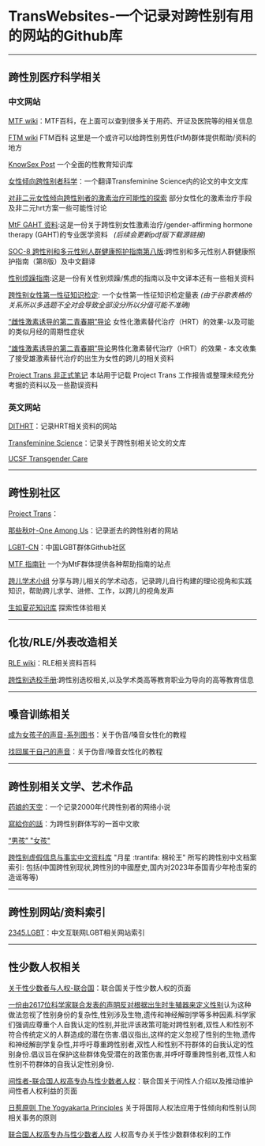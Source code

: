 # TransWebsites-一个记录对跨性别有用的网站的Github库

***

## 跨性別医疗科学相关

### 中文网站

[MTF wiki](https://mtf.wiki)：MTF百科，在上面可以查到很多关于用药、开证及医院等的相关信息

[FTM wiki](https://ftm.wiki/zh-cn/) FTM百科 这里是一个或许可以给跨性别男性(FtM)群体提供帮助/资料的地方

[KnowSex Post](https://post.knowsex.net/) 一个全面的性教育知识库

[女性倾向跨性别者科学](https://tfsci.mtf.wiki/zh-cn/)：一个翻译Transfeminine Science内的论文的中文文库

[对非二元女性倾向跨性别者的激素治疗可能性的探索](https://tfsci.mtf.wiki/zh-cn/articles/nonbinary-transfem-overview/) 部分女性化的激素治疗手段及非二元hrt方案一些可能性讨论

[MtF GAHT 资料](https://docs.hrt.guide/):这是一份关于跨性别女性激素治疗/gender-affirming hormone therapy (GAHT)的专业医学资料 &nbsp; *(后续会更新pdf版下载源链接)*

[SOC-8 跨性别和多元性别人群健康照护指南第八版](https://project-trans.org/SOC-8/):跨性别和多元性别人群健康照护指南（第8版）及中文翻译

[性别烦躁指南](https://genderdysphoria.fyi/zh):这是一份有关性别烦躁/焦虑的指南以及中文译本还有一些相关资料

[跨性别女性第一性征知识检定](https://docs.google.com/forms/d/e/1FAIpQLSefhWY1MWp8rNarmjn4gHhkq3ySkAI2MVd_oxavJIWH0ZSplw/viewform): 一个女性第一性征知识检定量表 
*(由于谷歌表格的关系所以多选题不全对会导致全部没分所以分值可能不准确)*

[“雌性激素诱导的第二青春期”导论](https://genderdysphoria.fyi/zh/%E9%9B%8C%E4%BA%8C%E9%9D%92%E6%98%A5%E6%9C%9F#%E7%B1%BB%E4%BC%BC%E6%9C%88%E7%BB%8F%E7%9A%84%E5%91%A8%E6%9C%9F%E6%80%A7%E7%97%87%E7%8A%B6) 女性化激素替代治疗（HRT）的效果-以及可能的类似月经的周期性症状 

[“雄性激素诱导的第二青春期”导论](https://genderdysphoria.fyi/zh/%E9%9B%84%E4%BA%8C%E9%9D%92%E6%98%A5%E6%9C%9F)男性化激素替代治疗（HRT）的效果 - 本文收集了接受雄激素替代治疗的出生为女性的跨儿的相关资料

[Project Trans 非正式笔记](https://blog.project-trans.org/) 本站用于记载 Project Trans 工作报告或整理未经充分考据的资料以及一些勘误资料

### 英文网站

[DITHRT](https://diyhrt.wiki/index)：记录HRT相关资料的网站

[Transfeminine Science](https://transfemscience.org/)：记录关于跨性别相关论文的文库

[UCSF Transgender Care](https://transcare.ucsf.edu)

***

## 跨性别社区

[Project Trans](https://project-trans.org)：

[那些秋叶-One Among Us](https://one-among.us)：记录逝去的跨性别者的网站

[LGBT-CN](https://lgbt-cn.github.io/)：中国LGBT群体Github社区

[MTF 指南针](https://mtf.party)  一个为MtF群体提供各种帮助指南的站点

[跨儿学术小组](https://oau.edu.kg/) 分享与跨儿相关的学术动态，记录跨儿自行构建的理论视角和实践知识，帮助跨儿求学、进修、工作，以跨儿的视角发声

[生如夏花知识库](https://viva-la-vita.org/) 探索性体验相关

***

## 化妆/RLE/外表改造相关

[RLE wiki](https://rle.wiki)：RLE相关资料百科


[跨性别选校手册](https://uniguide.oau.edu.kg/zh-hans/):跨性别选校相关,以及学术类高等教育职业为导向的高等教育信息


***

## 嗓音训练相关

[成为女孩子的声音-系列图书](https://vocal.mtf.wiki)：关于伪音/嗓音女性化的教程

[找回属于自己的声音](https://yzyz2022.notion.site/72d29a176da64aec9c4aa12060241eaa)：关于伪音/嗓音女性化的教程

***

## 跨性别相关文学、艺术作品

[药娘的天空](https://transky.mtf.wiki/)：一个记录2000年代跨性别者的网络小说

[寫給你的話](https://music.163.com/song?id=1873009072&userid=8017070057)：为跨性别群体写的一首中文歌

[“男孩” "女孩"](https://music.163.com/song?id=1374696628&userid=8017070057)

[跨性别虚假信息与事实中文资料库](https://kolektiva.social/@astridn/111181367764099631) "月星 :trantifa: 棉轮王" 所写的跨性别中文档案索引: 包括(中国跨性别现状,跨性別的中國歷史,国内对2023年泰国青少年枪击案的造谣等等)

***

## 跨性别网站/资料索引

[2345.LGBT](https://2345.lgbt/zh-cn/)：中文互联网LGBT相关网站索引

***

## 性少数人权相关

[关于性少数者与人权-联合国](https://www.un.org/zh/lgbtiq-people)：联合国关于性少数人权的页面

[一份由2617位科学家联合发表的声明反对根据出生时生殖器来定义性别](https://not-binary.org/statement/)认为这种做法忽视了性别身份的复杂性,性别涉及生物,遗传和神经解剖学等多种因素.科学家们强调应尊重个人自我认定的性别,并批评该政策可能对跨性别者,双性人和性别不符合传统定义的人群造成的潜在伤害.倡议指出,这样的定义忽视了性别的生物,遗传和神经解剖学复杂性,并呼吁尊重跨性别者,双性人和性别不符群体的自我认定的性别身份.倡议旨在保护这些群体免受潜在的政策伤害,并呼吁尊重跨性别者,双性人和性别不符群体的自我认定性别身份.


[间性者-联合国人权高专办与性少数者人权](https://www.ohchr.org/zh/sexual-orientation-and-gender-identity/intersex-people)：联合国关于间性人介绍以及推动维护间性者人权利益的页面

[日惹原则 The Yogyakarta Principles](https://yogyakartaprinciples.org/principles-ch/) 关于将国际人权法应用于性倾向和性别认同相关事务的原则

[联合国人权高专办与性少数者人权](https://www.ohchr.org/zh/sexual-orientation-and-gender-identity) 人权高专办关于性少数群体权利的工作
